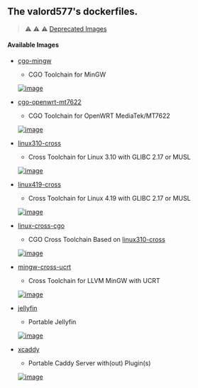## The valord577's dockerfiles.

> :warning: :warning: :warning: [Deprecated Images](.deprecated/README.md)

#### Available Images

* [cgo-mingw](cgo-mingw)
  - CGO Toolchain for MinGW

  [![image][2-1]][2-0]

* [cgo-openwrt-mt7622](cgo-openwrt-mt7622)
  - CGO Toolchain for OpenWRT MediaTek/MT7622

  [![image][1-1]][1-0]

* [linux310-cross](linux-cross)
  - Cross Toolchain for Linux 3.10 with GLIBC 2.17 or MUSL

  [![image][4-1]][4-0]

* [linux419-cross](linux-cross)
  - Cross Toolchain for Linux 4.19 with GLIBC 2.17 or MUSL

  [![image][5-1]][5-0]

* [linux-cross-cgo](linux-cross-cgo)
  - CGO Cross Toolchain Based on [linux310-cross](linux-cross)

  [![image][7-1]][7-0]

* [mingw-cross-ucrt](mingw-cross)
  - Cross Toolchain for LLVM MinGW with UCRT

  [![image][0-1]][0-0]

* [jellyfin](serv-jellyfin)
  - Portable Jellyfin

  [![image][6-1]][6-0]

* [xcaddy](serv-xcaddy)
  - Portable Caddy Server with(out) Plugin(s)

  [![image][3-1]][3-0]


[Maintained]: https://img.shields.io/badge/Maintained-brightgreen
[Deprecated]: https://img.shields.io/badge/Deprecated-red


[0-0]: https://hub.docker.com/r/valord577/mingw-cross-ucrt/tags
[0-1]: https://img.shields.io/docker/v/valord577/mingw-cross-ucrt?label=Image%20Version

[1-0]: https://hub.docker.com/r/valord577/cgo-openwrt-mt7622/tags
[1-1]: https://img.shields.io/docker/v/valord577/cgo-openwrt-mt7622?label=Image%20Version

[2-0]: https://hub.docker.com/r/valord577/cgo-mingw/tags
[2-1]: https://img.shields.io/docker/v/valord577/cgo-mingw?label=Image%20Version

[3-0]: https://hub.docker.com/r/valord577/xcaddy/tags
[3-1]: https://img.shields.io/docker/v/valord577/xcaddy?label=Image%20Version

[4-0]: https://hub.docker.com/r/valord577/linux310-cross/tags
[4-1]: https://img.shields.io/docker/v/valord577/linux310-cross?label=Image%20Version

[5-0]: https://hub.docker.com/r/valord577/linux419-cross/tags
[5-1]: https://img.shields.io/docker/v/valord577/linux419-cross?label=Image%20Version

[6-0]: https://hub.docker.com/r/valord577/jellyfin/tags
[6-1]: https://img.shields.io/docker/v/valord577/jellyfin?label=Image%20Version

[7-0]: https://hub.docker.com/r/valord577/linux-cross-cgo/tags
[7-1]: https://img.shields.io/docker/v/valord577/linux-cross-cgo?label=Image%20Version

